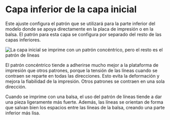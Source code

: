 Capa inferior de la capa inicial
====
Este ajuste configura el patrón que se utilizará para la parte inferior del modelo donde se apoya directamente en la placa de impresión o en la balsa. El patrón para esta capa se configura por separado del resto de las capas inferiores.

<!--screenshot {
"image_path": "top_bottom_pattern_0.gif",
"models": [
    {
        "script": "gear_hollow.scad",
        "transformation": ["scale(0.5)"]
    }
],
"camera_position": [40, -40, 110],
"settings": {"top_bottom_pattern_0": "concentric"},
"layer": [1, 2, 3],
"colours": 64
}-->
![La capa inicial se imprime con un patrón concéntrico, pero el resto es el patrón de líneas](../images/top_bottom_pattern_0.gif)

El patrón concéntrico tiende a adherirse mucho mejor a la plataforma de impresión que otros patrones, porque la tensión de las líneas cuando se contraen se reparte en todas las direcciones. Esto evita la deformación y mejora la fiabilidad de la impresión. Otros patrones se contraen en una sola dirección.

Cuando se imprime con una balsa, el uso del patrón de líneas tiende a dar una pieza ligeramente más fuerte. Además, las líneas se orientan de forma que salvan bien los espacios entre las líneas de la balsa, creando una parte inferior más lisa.